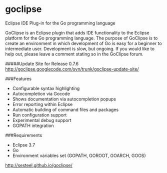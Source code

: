goclipse
========

Eclipse IDE Plug-in for the Go programming language

GoClipse is an Eclipse plugin that adds IDE functionality to the Eclipse platform for the Go programming language. The purpose of GoClipse is to create an environment in which development of Go is easy for a beginner to intermediate user. Development is slow, but ongoing. If you would like to help out, please leave a comment stating so in the GoClipse forum.

#####Update Site for Release 0.7.6 
http://goclipse.googlecode.com/svn/trunk/goclipse-update-site/ 

###Features
- Configurable syntax highlighting
- Autocompletion via Gocode
- Shows documentation via autocompletion popups
- Error reporting within Eclipse
- Automatic building of command files and packages
- Run configuration support
- Experimental debug support
- GOPATH integration

###Requirements
- Eclipse 3.7
- Go
- Environment variables set (GOPATH, GOROOT, GOARCH, GOOS)

http://sesteel.github.io/goclipse/
